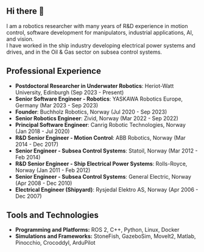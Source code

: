 ## Hi there 👋

I am a robotics researcher with many years of R&D experience in motion control, software development for manipulators, industrial applications, AI, and vision. <br>
I have worked in the ship industry developing electrical power systems and drives, and in the Oil & Gas sector on subsea control systems.

## Professional Experience

- **Postdoctoral Researcher in Underwater Robotics**: Heriot-Watt University, Edinburgh (Sep 2023 - Present)
- **Senior Software Engineer - Robotics**: YASKAWA Robotics Europe, Germany (Mar 2023 - Sep 2023)
- **Founder**: Buchholz Robotics, Norway (Jul 2020 - Sep 2023)
- **Senior Robotics Engineer**: Zivid, Norway (Mar 2022 - Sep 2022)
- **Principal Software Engineer**: Canrig Robotic Technologies, Norway (Jan 2018 - Jul 2020)
- **R&D Senior Engineer - Motion Control**:  ABB Robotics, Norway (Mar 2014 - Dec 2017)
- **Senior Engineer - Subsea Control Systems**: Statoil, Norway (Mar 2012 - Feb 2014)
- **R&D Senior Engineer - Ship Electrical Power Systems**:  Rolls-Royce, Norway (Jan 2011 - Feb 2012)
- **Senior Engineer - Subsea Control Systems**: General Electric, Norway (Apr 2008 - Dec 2010)
- **Electrical Engineer (Shipyard)**: Rysjedal Elektro AS, Norway (Apr 2006 - Dec 2007)

## Tools and Technologies

- **Programming and Platforms:** ROS 2, C++, Python, Linux, Docker  
- **Simulations and Frameworks:** StoneFish, GazeboSim, MoveIt2, Matlab, Pinocchio, Crocoddyl, ArduPilot 
<!--

| Position                                     | Company                         | Location        | Duration               |
|---------------------------------------------|---------------------------------|-----------------|-----------------------|
| Postdoctoral Researcher in Underwater Robotics | Heriot-Watt University          | Edinburgh, UK   | Sep 2023 - Present    |
| Senior Software Engineer - Robotics            | YASKAWA Europe                 | Germany         | Mar 2023 - Sep 2023   |
| Founder                                        | Buchholz Robotics               | Norway          | Jul 2020 - Sep 2023   |
| Senior Robotics Engineer                       | Zivid                           | Norway          | Mar 2022 - Sep 2022   |
| Principal Software Engineer                    | Canrig Robotic Technologies    | Norway          | Jan 2018 - Jul 2020   |
| R&D Senior Engineer - Motion Control           | ABB Robotics                   | Norway          | Mar 2014 - Dec 2017   |
| Senior Engineer - Subsea Control Systems       | Statoil                        | Norway          | Mar 2012 - Feb 2014   |
| R&D Senior Engineer - Ship Electrical Power Systems | Rolls-Royce                   | Norway          | Jan 2011 - Feb 2012   |
| Senior Engineer - Subsea Control Systems    | General Electric               | Norway          | Apr 2008 - Dec 2010   |
| Electrical Engineer (Shipyard)              | Rysjedal Elektro AS            | Norway          | Apr 2006 - Dec 2007   |

-->


<!--
**markusbuchholz/markusbuchholz** is a ✨ _special_ ✨ repository because its `README.md` (this file) appears on your GitHub profile.

Here are some ideas to get you started:

- 🔭 I’m currently working on ...
- 🌱 I’m currently learning ...
- 👯 I’m looking to collaborate on ...
- 🤔 I’m looking for help with ...
- 💬 Ask me about ...
- 📫 How to reach me: ...
- 😄 Pronouns: ...
- ⚡ Fun fact: ...
-->
